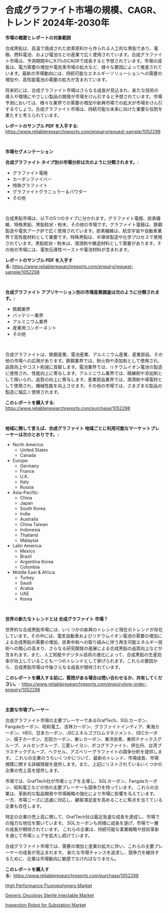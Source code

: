 <p><h1>合成グラファイト市場の規模、CAGR、トレンド 2024年-2030年</h1></p><p><strong>市場の概要とレポートの対象範囲</strong></p>
<p><p>合成黒鉛は、高温で焼成された炭素原料から作られる人工的な黒鉛であり、電極、燃料電池、および電池などの産業で広く使用されています。合成グラファイト市場は、予測期間中に9.1%のCAGRで成長すると予想されています。市場の成長は、電力需要の増加や電気車市場の拡大など、様々な要因によって推進されています。最新の市場動向には、持続可能なエネルギーソリューションへの需要の増加や、高性能電池の需要の拡大が含まれています。</p><p>将来的には、合成グラファイト市場はさらなる成長が見込まれ、新たな技術の導入や環境にやさしい製品の開発が市場をけん引すると予想されています。市場予測においては、様々な業界での需要の増加や新興市場での拡大が市場をけん引するでしょう。合成グラファイト市場は、持続可能な未来に向けた重要な役割を果たすと考えられています。</p></p>
<p><strong>レポートのサンプル PDF を入手する:</strong> <a href="https://www.reliableresearchreports.com/enquiry/request-sample/1052298">https://www.reliableresearchreports.com/enquiry/request-sample/1052298</a></p>
<p>&nbsp;</p>
<p><strong>市場セグメンテーション</strong></p>
<p><strong>合成グラファイト タイプ別の市場分析は次のように分類されます。:</strong></p>
<p><ul><li>グラファイト電極</li><li>カーボンファイバー</li><li>特殊グラファイト</li><li>グラファイトグラニュラー＆パウダー</li><li>その他</li></ul></p>
<p>&nbsp;</p>
<p><p>合成黒鉛市場は、以下の5つのタイプに分かれます。グラファイト電極、炭素繊維、特殊黒鉛、黒鉛粒状・粉末、その他の市場です。グラファイト電極は、鉄鋼製造や電気アーク炉で広く使用されています。炭素繊維は、航空宇宙や自動車業界で高性能材料として重要です。特殊黒鉛は、半導体製造や化学プロセスで使用されています。黒鉛粒状・粉末は、潤滑剤や鋳造材料として需要があります。その他の市場には、電気伝導性ペーストや電池材料が含まれます。</p></p>
<p><strong>レポートのサンプル PDF を入手する:</strong>&nbsp;<a href="https://www.reliableresearchreports.com/enquiry/request-sample/1052298">https://www.reliableresearchreports.com/enquiry/request-sample/1052298</a></p>
<p>&nbsp;</p>
<p><strong> 合成グラファイト アプリケーション別の市場産業調査は次のように分類されます。:</strong></p>
<p><ul><li>鉄鋼業界</li><li>バッテリー業界</li><li>アルミニウム業界</li><li>産業用コンポーネント</li><li>その他</li></ul></p>
<p>&nbsp;</p>
<p><p>合成グラファイトは、鉄鋼産業、電池産業、アルミニウム産業、産業部品、その他の市場への応用があります。鉄鋼業界では、耐火物や添加剤として使用され、品質向上やコスト削減に貢献します。電池業界では、リチウムイオン電池の製造に使用され、性能向上に寄与します。アルミニウム業界では、精練剤や添加剤として用いられ、品質の向上に寄与します。産業部品業界では、潤滑剤や導電材として使用され、機械性能を向上させます。その他の市場では、さまざまな製品の製造に幅広く使用されます。</p></p>
<p><strong>このレポートを購入する:</strong>&nbsp; <a href="https://www.reliableresearchreports.com/purchase/1052298">https://www.reliableresearchreports.com/purchase/1052298</a></p>
<p>&nbsp;</p>
<p><strong>地域に関して言えば、合成グラファイト 地域ごとに利用可能なマーケットプレーヤーは次のとおりです。:</strong></p>
<p><ul>
    <li>
        North America:
        <ul>
            <li>United States</li>
            <li>Canada</li>
        </ul>
    </li>
    <li>
        Europe:
        <ul>
            <li>Germany</li>
            <li>France</li>
            <li>U.K.</li>
            <li>Italy</li>
            <li>Russia</li>
        </ul>
    </li>
    <li>
        Asia-Pacific:
        <ul>
            <li>China</li>
            <li>Japan</li>
            <li>South Korea</li>
            <li>India</li>
            <li>Australia</li>
            <li>China Taiwan</li>
            <li>Indonesia</li>
            <li>Thailand</li>
            <li>Malaysia</li>
        </ul>
    </li>
    <li>
        Latin America:
        <ul>
            <li>Mexico</li>
            <li>Brazil</li>
            <li>Argentina Korea</li>
            <li>Colombia</li>
        </ul>
    </li>
    <li>
        Middle East & Africa:
        <ul>
            <li>Turkey</li>
            <li>Saudi</li>
            <li>Arabia</li>
            <li>UAE</li>
            <li>Korea</li>
        </ul>
    </li>
    </ul></p>
<p>&nbsp;</p>
<p><strong>世界の新たなトレンドとは 合成グラファイト 市場？</strong></p>
<p><p>世界的な合成黒鉛市場には、いくつかの新興のトレンドと現在のトレンドが存在しています。その中には、電気自動車およびリチウムイオン電池の需要の増加による合成黒鉛の需要の増加、炭素中和への取り組みに伴う再生可能エネルギー技術への関心の高まり、さらなる研究開発の進展による合成黒鉛の品質向上などが含まれます。また、人工知能やデジタル技術の進化によって、合成黒鉛の生産効率が向上していることも一つのトレンドとして挙げられます。これらの要因から、合成黒鉛市場は今後さらなる成長が期待されています。</p></p>
<p><strong>このレポートを購入する前に、質問がある場合は問い合わせるか、共有してください。</strong>- <a href="https://www.reliableresearchreports.com/enquiry/pre-order-enquiry/1052298">https://www.reliableresearchreports.com/enquiry/pre-order-enquiry/1052298</a></p>
<p>&nbsp;</p>
<p><strong>主要な市場プレーヤー</strong></p>
<p><p>合成グラファイト市場の主要プレーヤーであるGrafTech、SGLカーボン、Fangdaカーボン、昭和電工、吉林カーボン、グラファイトインディア、東海カーボン、HEG、日本カーボン、JSCエネルゴプロムマネジメント、SECカーボン、揚子カーボン、志田カーボン、東レカーボン、東洋炭素、東邦テナックスグループ、メルセングループ、三菱レイヨン、ポコグラファイト、伊比丹、台湾プラスチックグループ、ヘクセル、アズベリーグラファイトの競争分析を提供します。 これらの企業のうちいくつかについて、最新のトレンド、市場成長、市場規模に関する詳細情報を提供します。また、上記にリストされているいくつかの企業の売上高を提供します。</p><p>市場では、GrafTech社が市場シェアを主導し、SGLカーボン、Fangdaカーボン、昭和電工などの他の主要プレーヤーも競争力を持っています。 これらの企業は、革新的な製品開発や市場戦略の強化により市場に影響を与えています。 一方、市場ニーズに迅速に対応し、顧客満足度を高めることに焦点を当てている企業も存在します。</p><p>特定の企業の売上高に関して、GrafTech社は最近急速な成長を達成し、市場での強力な地位を築いています。 SGLカーボンも同様に成長を遂げ、市場で一層の成長が期待されています。 これらの企業は、持続可能な事業戦略や技術革新を通じて市場シェアを拡大し続けています。</p><p>合成グラファイト市場では、需要の増加と産業の拡大に伴い、これらの主要プレーヤーの成長が見込まれます。 新たな市場チャンスを追求し、競争力を維持するために、企業は市場動向に敏感でなければなりません。</p></p>
<p><strong>このレポートを購入する:</strong>&nbsp;&nbsp;<a href="https://www.reliableresearchreports.com/purchase/1052298">https://www.reliableresearchreports.com/purchase/1052298</a></p>
<p><p><a href="https://view.publitas.com/reportprime-1/decoding-the-high-performance-fluoropolymers-market-a-deep-dive-into-the-latest-market-trends-market-segmentation-and-competitive-analysis/">High Performance Fluoropolymers Market</a></p><p><a href="https://view.publitas.com/reportprime-1/generic-oncology-sterile-injectable-market-challenges-opportunities-and-growth-drivers-and-major-market-players-forecasted-for-period-from-2023-2030/">Generic Oncology Sterile Injectable Market</a></p><p><a href="https://view.publitas.com/reportprime-1/inspection-robot-for-substation-market-size-2023-2030-global-industrial-analysis-key-geographical-regions-market-share-top-key-players-product-types-and-forecast-research-report/">Inspection Robot for Substation Market</a></p></p>